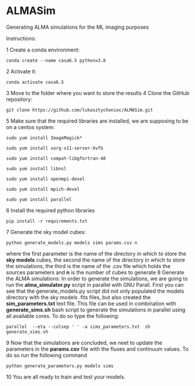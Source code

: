 # ALMASim
Generating ALMA simulations for the ML imaging purposes

Instructions:

1 Create a conda environment:
<pre><code>conda create --name casa6.5 python=3.8 </code></pre>
2 Activate it:
<pre><code>conda activate casa6.5</code></pre>
3 Move to the folder where you want to store the results
4 Clone the GitHub repository:
<pre><code>git clone https://github.com/lukasztychoniec/ALMASim.git</pre></code>
5 Make sure that the required libraries are installed, we are supposing to be on a centos system:

<pre><code>sudo yum install ImageMagick*</code></pre>
<pre><code>sudo yum install xorg-x11-server-Xvfb</code></pre>
<pre><code>sudo yum install compat-libgfortran-48</code></pre>
<pre><code>sudo yum install libnsl</code></pre>
<pre><code>sudo yum install openmpi-devel</code></pre>
<pre><code>sudo yum install mpich-devel</code></pre>
<pre><code>sudo yum install parallel</code></pre>

6 Install the required python libraries
<pre><code>pip install -r requirements.txt</code></pre>
7 Generate the sky model cubes:
<pre><code>python generate_models.py models sims params.csv n </code></pre>
where the first parameter is the name of the directory in which to store the <b>sky models</b> cubes, the second the name of the directory in which to store the simulations, the third is the name of the .csv file which holds the sources parameters and <b>n</b> is the number of cubes to generate
8 Generate the ALMA simulations:
In order to generate the simulations, we are going to run the <b>alma_simulator.py</b> script in parallel with GNU Parall.
First you can see that the generate_models.py script did not only populated the models directory with the sky models .fits files, but also created the <b>sim_parameters.txt</b> text file.
This file can be used in combination with <b>generate_sims.sh</b> bash script to generate the simulations in parallel using all available cores. To do so type the following:
<pre><code>parallel  --eta --colsep ' ' -a sims_parameters.txt  sh generate_sims.sh </code></pre>
9 Now that the simulations are concluded, we neet to update the parameters in the <b>params.csv</b> file with the fluxes and continuum values. To do so run the following command
<pre><code>python generate_parameters.py models sims </code></pre>
10 You are all ready to train and test your models. 